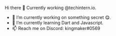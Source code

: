  Hi there 👋
 Currently working @techintern.io. 

- 🔭 I’m currently working on something secret :yum:.
- 🌱 I’m currently learning Dart and Javascript.
- 📫 Reach me on Discord: kingmaker#0569

